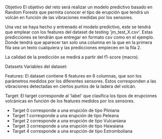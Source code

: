 Objetivo
El objetivo del reto será realizar un modelo predictivo basado en Random Forests que permita conocer el tipo de erupción que tendrá un volcán en función de las vibraciones medidas por los sensores.

Una vez se haya hecho y entrenado el modelo predictivo, este se tendrá que emplear con los features del dataset de testing 'jm_test_X.csv'. Estas predicciones se tendrán que entregar en formato csv como en el ejemplo. Donde tendrá que aparecer tan solo una columna en la que en la primera fila sea un texto cualquiera y las predicciones empiecen en la fila 2.

La calidad de la predicción se medirá a partir del f1-score (macro).

Datasets
Variables del dataset:

Features: El dataset contiene 6 features en 6 columnas, que son los parámetros medidos por los diferentes sensores. Estos corresponden a las vibraciones detectadas en ciertos puntos de la ladera del volcán.

Target: El target corresponde al 'label' que clasifica los tipos de erupciones volcánicas en función de los features medidos por los sensores.

* Target 0 corresponde a una erupción de tipo Pliniana
* Target 1 corresponde a una erupción de tipo Peleana
* Target 2 corresponde a una erupción de tipo Vulcaniana
* Target 3 corresponde a una erupción de tipo Hawaiana
* Target 4 corresponde a una erupción de tipo Estromboliana
